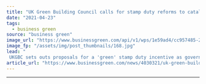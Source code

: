 ```yaml
---
title: "UK Green Building Council calls for stamp duty reforms to catalyse green home retrofit market"
date: "2021-04-23"
tags: 
  - business green
source: "business green"
image_url: "https://www.businessgreen.com/api/v1/wps/1e59ad4/cc957485-22ab-45ed-91f5-0a0dffd1cae8/6/iStock-1148222645-185x114.jpg"
image_fp: "/assets/img/post_thumbnails/168.jpg"
lead: "
 UKGBC sets outs proposals for a 'green' stamp duty incentive as government data reveals record interest for Green Homes Grant in its final month  ..."
article_url: "https://www.businessgreen.com/news/4030321/uk-green-building-council-calls-stamp-duty-reforms-catalyse-green-home-retrofit-market"
---
```


---
